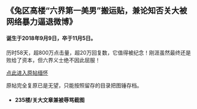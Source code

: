 ## 《兔区高楼“六界第一美男”搬运贴，兼论知否关大被网络暴力逼退微博》
#### 诞生于2018年9月9日，卒于11月5日。

历时58天，超800万点击量，超20万回复数，它值得被纪念！刚涯虽然最终还是败给了资本，但六界义士绝不因此屈服！

[点此进入原帖缅怀](http://bbs.tianya.cn/post-funinfo-7685899-1.shtml)

原帖完全复原已是无望，只能按照留存的目录把图锤存档。

- #### 235楼/关大文章兼被辱骂截图


